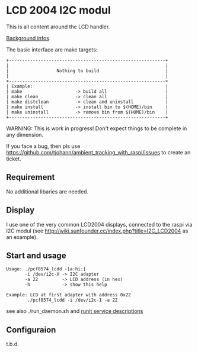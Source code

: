 LCD 2004 I2C modul
==================

This is all content around the LCD handler.

[Background infos](../Documentation/knowledge_base.md).

The basic interface are make targets:

    +-----------------------------------------------------------+
    |                                                           |
    |                  Nothing to build                         |
    |                                                           |
    +-----------------------------------------------------------+
    | Example:                                                  |
    | make                    -> build all                      |
    | make clean              -> clean all                      |
    | make distclean          -> clean and uninstall            |
    | make install            -> install bin to $(HOME)/bin     |
    | make uninstall          -> remove bin from $(HOME)/bin    |
    +-----------------------------------------------------------+

WARNING: This is work in progress! Don't expect things to be complete in any dimension.

If you face a bug, then pls use https://github.com/tjohann/ambient_tracking_with_raspi/issues to create an ticket.


Requirement
-----------

No additional libaries are needed.


Display
-------

I use one of the very common LCD2004 displays, connected to the raspi via I2C modul (see http://wiki.sunfounder.cc/index.php?title=I2C_LCD2004 as an example).


Start and usage
---------------

```
Usage: ./pcf8574_lcdd -[a:hi:]
       -i /dev/i2c-X -> I2C adapter
       -a 22         -> LCD address (in hex)
       -h            -> show this help

Example: LCD at first adapter with address 0x22
        ./pcf8574_lcdd -i /dev/i2c-1 -a 22
```

see also ./run_daemon.sh and [runit service descriptions](../etc/README.md)


Configuraion
------------

t.b.d.
